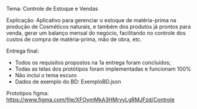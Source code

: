Tema: Controle de Estoque e Vendas

Explicação: 
Aplicativo para gerenciar o estoque de matéria-prima na produção de Cosméticos naturais, e também dos produtos já prontos para venda, gerar um balanço mensal do negócio, facilitando no controle dos custos de compra de matéria-prima, mão de obra, etc.



Entrega final:
  - Todos os requisitos propostos na 1a entrega foram concluídos;
  - Todas as telas dos protótipos foram implementadas e funcionam 100%
  - Não incluí o tema escuro
  - Dados de exemplo do BD: ExemploBD.json


Prototipos figma:
https://www.figma.com/file/XFOymMkA3HMrvyLgRMJFzd/Controle
